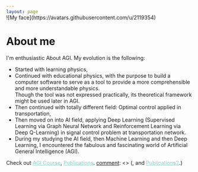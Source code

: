 ```yaml
---
layout: page
---
```


<span style="display:block; margin-top:-30px;">
![My face](https://avatars.githubusercontent.com/u/2119354)
</span>


# About me

I'm enthusiastic About AGI. My evolution is the following:

- Started with learning physics,
- Continued with educational physics, with the purpose to build a computer software to serve as a tool to provide a more comprehensible and more understandable physics.<br>Though the tool was not expressed practically, its theoretical framework might be used later in AGI.
- Then continued with totally different field: Optimal control applied in transportation,
- Then moved on into AI field, applying Deep Learning (Supervised Learning via Graph Neural Network and Reinforcement Learning via Deep Q-Learning) in signal control problem at transportation network.
- During my studying the AI field, then Machine Learning and then Deep Learning, I encountered the fabulous and fascinating world of Artificial General Intelligence (AGI).


Check out
<a style="color:#8dd3c7" href="https://shimon-k.github.io/AGI-Course/">AGI Course</a>,
<a style="color:#8dd3c7" href="/publications.html">Publications</a>.
[comment]: <> (, and <a style="color:#8dd3c7" href="https://github.com/shimon-K/shimon-K.github.io/blob/main/_Publications/My_paper01_v01.md">Publications2</a>.)

[comment]: <> (, and <a style="color:#8dd3c7" href="/youtube.html">YouTube archive</a>.)
